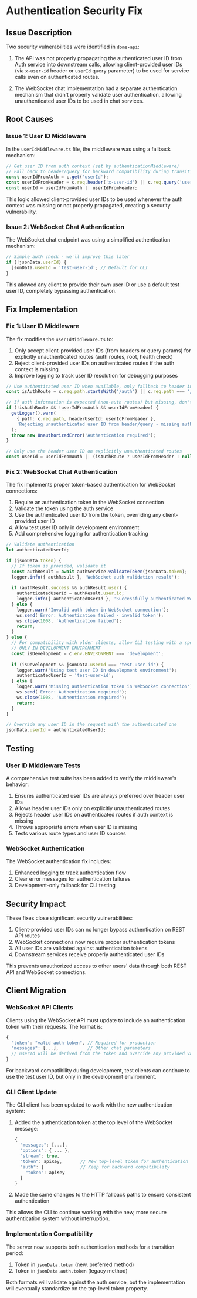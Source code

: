 # Authentication Security Fix

## Issue Description

Two security vulnerabilities were identified in `dome-api`:

1. The API was not properly propagating the authenticated user ID from Auth service into downstream calls, allowing client-provided user IDs (via `x-user-id` header or `userId` query parameter) to be used for service calls even on authenticated routes.

2. The WebSocket chat implementation had a separate authentication mechanism that didn't properly validate user authentication, allowing unauthenticated user IDs to be used in chat services.

## Root Causes

### Issue 1: User ID Middleware

In the `userIdMiddleware.ts` file, the middleware was using a fallback mechanism:

```typescript
// Get user ID from auth context (set by authenticationMiddleware)
// Fall back to header/query for backward compatibility during transition
const userIdFromAuth = c.get('userId');
const userIdFromHeader = c.req.header('x-user-id') || c.req.query('userId');
const userId = userIdFromAuth || userIdFromHeader;
```

This logic allowed client-provided user IDs to be used whenever the auth context was missing or not properly propagated, creating a security vulnerability.

### Issue 2: WebSocket Chat Authentication

The WebSocket chat endpoint was using a simplified authentication mechanism:

```typescript
// Simple auth check - we'll improve this later
if (!jsonData.userId) {
  jsonData.userId = 'test-user-id'; // Default for CLI
}
```

This allowed any client to provide their own user ID or use a default test user ID, completely bypassing authentication.

## Fix Implementation

### Fix 1: User ID Middleware

The fix modifies the `userIdMiddleware.ts` to:

1. Only accept client-provided user IDs (from headers or query params) for explicitly unauthenticated routes (auth routes, root, health check)
2. Reject client-provided user IDs on authenticated routes if the auth context is missing
3. Improve logging to track user ID resolution for debugging purposes

```typescript
// Use authenticated user ID when available, only fallback to header in unauthenticated routes
const isAuthRoute = c.req.path.startsWith('/auth') || c.req.path === '/' || c.req.path === '/health';

// If auth information is expected (non-auth routes) but missing, don't accept header/query params
if (!isAuthRoute && !userIdFromAuth && userIdFromHeader) {
  getLogger().warn(
    { path: c.req.path, headerUserId: userIdFromHeader },
    'Rejecting unauthenticated user ID from header/query - missing auth context'
  );
  throw new UnauthorizedError('Authentication required');
}

// Only use the header user ID on explicitly unauthenticated routes
const userId = userIdFromAuth || (isAuthRoute ? userIdFromHeader : null);
```

### Fix 2: WebSocket Chat Authentication

The fix implements proper token-based authentication for WebSocket connections:

1. Require an authentication token in the WebSocket connection
2. Validate the token using the auth service
3. Use the authenticated user ID from the token, overriding any client-provided user ID
4. Allow test user ID only in development environment
5. Add comprehensive logging for authentication tracking

```typescript
// Validate authentication
let authenticatedUserId;

if (jsonData.token) {
  // If token is provided, validate it
  const authResult = await authService.validateToken(jsonData.token);
  logger.info({ authResult }, 'WebSocket auth validation result');
  
  if (authResult.success && authResult.user) {
    authenticatedUserId = authResult.user.id;
    logger.info({ authenticatedUserId }, 'Successfully authenticated WebSocket connection');
  } else {
    logger.warn('Invalid auth token in WebSocket connection');
    ws.send('Error: Authentication failed - invalid token');
    ws.close(1008, 'Authentication failed');
    return;
  }
} else {
  // For compatibility with older clients, allow CLI testing with a specific user ID
  // ONLY IN DEVELOPMENT ENVIRONMENT
  const isDevelopment = c.env.ENVIRONMENT === 'development';
  
  if (isDevelopment && jsonData.userId === 'test-user-id') {
    logger.warn('Using test user ID in development environment');
    authenticatedUserId = 'test-user-id';
  } else {
    logger.warn('Missing authentication token in WebSocket connection');
    ws.send('Error: Authentication required');
    ws.close(1008, 'Authentication required');
    return;
  }
}

// Override any user ID in the request with the authenticated one
jsonData.userId = authenticatedUserId;
```

## Testing

### User ID Middleware Tests

A comprehensive test suite has been added to verify the middleware's behavior:

1. Ensures authenticated user IDs are always preferred over header user IDs
2. Allows header user IDs only on explicitly unauthenticated routes
3. Rejects header user IDs on authenticated routes if auth context is missing
4. Throws appropriate errors when user ID is missing
5. Tests various route types and user ID sources

### WebSocket Authentication

The WebSocket authentication fix includes:

1. Enhanced logging to track authentication flow
2. Clear error messages for authentication failures
3. Development-only fallback for CLI testing

## Security Impact

These fixes close significant security vulnerabilities:

1. Client-provided user IDs can no longer bypass authentication on REST API routes
2. WebSocket connections now require proper authentication tokens
3. All user IDs are validated against authentication tokens
4. Downstream services receive properly authenticated user IDs

This prevents unauthorized access to other users' data through both REST API and WebSocket connections.

## Client Migration

### WebSocket API Clients

Clients using the WebSocket API must update to include an authentication token with their requests. The format is:

```javascript
{
  "token": "valid-auth-token", // Required for production
  "messages": [...],           // Other chat parameters
  // userId will be derived from the token and override any provided value
}
```

For backward compatibility during development, test clients can continue to use the test user ID, but only in the development environment.

### CLI Client Update

The CLI client has been updated to work with the new authentication system:

1. Added the authentication token at the top level of the WebSocket message:
   ```javascript
   {
     "messages": [...],
     "options": { ... },
     "stream": true,
     "token": apiKey,       // New top-level token for authentication
     "auth": {              // Keep for backward compatibility
       "token": apiKey
     }
   }
   ```

2. Made the same changes to the HTTP fallback paths to ensure consistent authentication

This allows the CLI to continue working with the new, more secure authentication system without interruption.

### Implementation Compatibility

The server now supports both authentication methods for a transition period:

1. Token in `jsonData.token` (new, preferred method)
2. Token in `jsonData.auth.token` (legacy method)

Both formats will validate against the auth service, but the implementation will eventually standardize on the top-level token property.